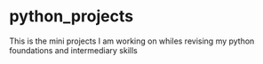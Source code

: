 # python_projects
This is the mini projects I am working on whiles revising my python foundations and intermediary skills
